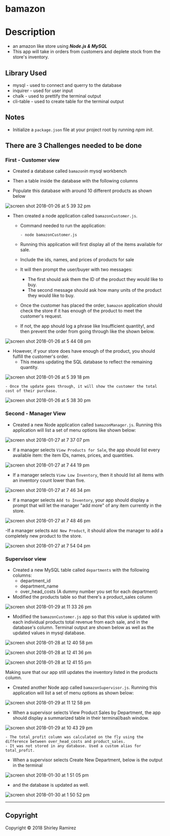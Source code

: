 # bamazon

# Description
  - an amazon like store using ***Node.js & MySQL***
  - This app will take in orders from customers and deplete stock from the store's inventory.
  
## Library Used
- mysql - used to connect and querry to the database
- inquirer - used for user input
- chalk - used to prettify the terminal output
- cli-table - used to create table for the terminal output

## Notes
- Initialize a `package.json` file at your project root by running *npm init*.

## There are 3 Challenges needed to be done 
 
 ### First - Customer view
   - Created a database called `bamazon`in mysql workbench
   
   - Then a table inside the database with the following columns
   
   - Populate this database with around 10 different products as shown below

![screen shot 2018-01-26 at 5 39 32 pm](https://user-images.githubusercontent.com/31137669/35466653-ed8b076c-02c2-11e8-8cd7-4ad12e594803.png)
    

- Then created a node application called `bamazonCustomer.js`.
    - Command needed to run the application:
    
          - node bamazonCustomer.js
    
    - Running this application will first display all of the items available for sale. 
    - Include the ids, names, and prices of products for sale
    - It will then prompt the user/buyer with two messages:
      - The first should ask them the ID of the product they would like to buy.
      - The second message should ask how many units of the product they would like to buy. 
    - Once the customer has placed the order, `bamazon` application should check the store if it has enough of the product to meet the  customer's request.
     - If not, the app should log a phrase like Insufficient quantity!, and then prevent the order from going through like the shown below.

![screen shot 2018-01-26 at 5 44 08 pm](https://user-images.githubusercontent.com/31137669/35466777-43316e26-02c4-11e8-8de5-8fabe27fe7e6.png)

 -  However, if your store does have enough of the product, you should fulfill the customer's order.
      - This means updating the SQL database to reflect the remaining quantity.
 
 ![screen shot 2018-01-26 at 5 39 18 pm](https://user-images.githubusercontent.com/31137669/35466890-8301db02-02c5-11e8-805d-b5e42464d556.png)
 
 
    - Once the update goes through, it will show the customer the total cost of their purchase.
   
 ![screen shot 2018-01-26 at 5 38 30 pm](https://user-images.githubusercontent.com/31137669/35466804-7f49f180-02c4-11e8-9789-0c8c1dfea0a1.png)

    
### Second - Manager View
  - Created a new Node application called `bamazonManager.js`. Running this application will list a set of menu options like shown below:
 
 ![screen shot 2018-01-27 at 7 37 07 pm](https://user-images.githubusercontent.com/31137669/35478408-074321ee-039a-11e8-8350-aada08e0426d.png)

- If a manager selects `View Products for Sale`, the app should list every available item: the item IDs, names, prices, and quantities.

![screen shot 2018-01-27 at 7 44 19 pm](https://user-images.githubusercontent.com/31137669/35478430-882dded4-039a-11e8-91cd-5e206542bf3c.png)

- If a manager selects `View Low Inventory`, then it should list all items with an inventory count lower than five.

![screen shot 2018-01-27 at 7 46 34 pm](https://user-images.githubusercontent.com/31137669/35478440-d342bc46-039a-11e8-842b-f880d4d2998f.png)

- If a manager selects `Add to Inventory`, your app should display a prompt that will let the manager "add more" of any item currently in the store.

![screen shot 2018-01-27 at 7 48 46 pm](https://user-images.githubusercontent.com/31137669/35478449-23ed8414-039b-11e8-891d-0f093c10b646.png)

-If a manager selects `Add New Product`, it should allow the manager to add a completely new product to the store.

![screen shot 2018-01-27 at 7 54 04 pm](https://user-images.githubusercontent.com/31137669/35478482-e069376e-039b-11e8-8aa9-291298670bc7.png)

 
 ### Supervisor view
   - Created a new MySQL table called `departments` with the following columns:
      - department_id
      - department_name 
      - over_head_costs (A dummy number you set for each department)
  - Modified the products table so that there's a product_sales column
  
![screen shot 2018-01-29 at 11 33 26 pm](https://user-images.githubusercontent.com/31137669/35551544-d9541572-054c-11e8-8c6e-443bb269d567.png)

- Modified the `bamazonCustomer.js` app so that this value is updated with each individual products total revenue from each sale, and in the database's column. Terminal output are shown below as well as the updated values in mysql database.

![screen shot 2018-01-28 at 12 40 58 pm](https://user-images.githubusercontent.com/31137669/35486331-ff684bb2-0429-11e8-90c5-63a659d3555d.png)

![screen shot 2018-01-28 at 12 41 36 pm](https://user-images.githubusercontent.com/31137669/35486336-0be010a0-042a-11e8-8adb-9d65f8ae83af.png)

![screen shot 2018-01-28 at 12 41 55 pm](https://user-images.githubusercontent.com/31137669/35486344-1a2bb2fe-042a-11e8-857b-b27f55fe4403.png)

Making sure that our app still updates the inventory listed in the products column.

- Created another Node app called `bamazonSupervisor.js`. Running this application will list a set of menu options as shown below:

![screen shot 2018-01-29 at 11 12 58 pm](https://user-images.githubusercontent.com/31137669/35551132-08d87574-054b-11e8-82d4-f579f604c6eb.png)

- When a supervisor selects View Product Sales by Department, the app should display a summarized table in their terminal/bash window. 

![screen shot 2018-01-29 at 10 43 29 pm](https://user-images.githubusercontent.com/31137669/35551213-59fe509a-054b-11e8-907c-658e2a349d3c.png)

    - The total_profit column was calculated on the fly using the difference between over_head_costs and product_sales. 
    - It was not stored in any database. Used a custom alias for total_profit.

- When a supervisor selects Create New Department, below is the output in the terminal

![screen shot 2018-01-30 at 1 51 05 pm](https://user-images.githubusercontent.com/31137669/35590652-c1259912-05c4-11e8-8897-df92ad4a7796.png)
 
 - and the database is updated as well.
 
![screen shot 2018-01-30 at 1 50 52 pm](https://user-images.githubusercontent.com/31137669/35590685-d67d3b9e-05c4-11e8-84f2-f4b8d7a45240.png)


-----------------------------------------------------
   
## Copyright
Copyright © 2018 Shirley Ramirez
  



